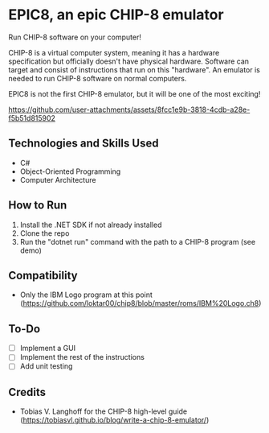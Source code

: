 # EPIC8, an epic CHIP-8 emulator
Run CHIP-8 software on your computer!

CHIP-8 is a virtual computer system, meaning it has a hardware specification but officially doesn't have physical hardware. Software can target and consist of instructions that run on this "hardware". An emulator is needed to run CHIP-8 software on normal computers. 

EPIC8 is not the first CHIP-8 emulator, but it will be one of the most exciting!

https://github.com/user-attachments/assets/8fcc1e9b-3818-4cdb-a28e-f5b51d815902 

## Technologies and Skills Used
- C#
- Object-Oriented Programming
- Computer Architecture

## How to Run
1. Install the .NET SDK if not already installed
2. Clone the repo
3. Run the "dotnet run" command with the path to a CHIP-8 program (see demo)

## Compatibility
- Only the IBM Logo program at this point (https://github.com/loktar00/chip8/blob/master/roms/IBM%20Logo.ch8)

## To-Do
- [ ] Implement a GUI
- [ ] Implement the rest of the instructions
- [ ] Add unit testing

## Credits
- Tobias V. Langhoff for the CHIP-8 high-level guide (https://tobiasvl.github.io/blog/write-a-chip-8-emulator/)
